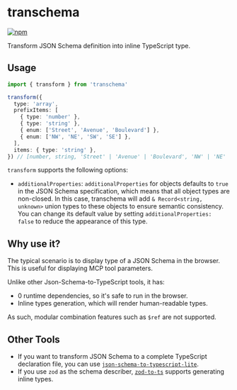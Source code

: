 # transchema

[![npm](https://img.shields.io/npm/v/transchema.svg)](https://www.npmjs.com/package/transchema)

Transform JSON Schema definition into inline TypeScript type.

## Usage

```ts
import { transform } from 'transchema'

transform({
  type: 'array',
  prefixItems: [
    { type: 'number' },
    { type: 'string' },
    { enum: ['Street', 'Avenue', 'Boulevard'] },
    { enum: ['NW', 'NE', 'SW', 'SE'] },
  ],
  items: { type: 'string' },
}) // [number, string, 'Street' | 'Avenue' | 'Boulevard', 'NW' | 'NE' | 'SW' | 'SE', ...string[]]
```

`transform` supports the following options:

- `additionalProperties`: `additionalProperties` for objects defaults to `true` in the JSON Schema specification, which means that all object types are non-closed. In this case, transchema will add `& Record<string, unknown>` union types to these objects to ensure semantic consistency. You can change its default value by setting `additionalProperties: false` to reduce the appearance of this type.

## Why use it?

The typical scenario is to display type of a JSON Schema in the browser. This is useful for displaying MCP tool parameters.

Unlike other Json-Schema-to-TypeScript tools, it has:

- 0 runtime dependencies, so it's safe to run in the browser.
- Inline types generation, which will render human-readable types.

As such, modular combination features such as `$ref` are not supported.

## Other Tools

- If you want to transform JSON Schema to a complete TypeScript declaration file, you can use [`json-schema-to-typescript-lite`](https://github.com/antfu/json-schema-to-typescript-lite).
- If you use `zod` as the schema describer, [`zod-to-ts`](https://github.com/sachinraja/zod-to-ts) supports generating inline types.
